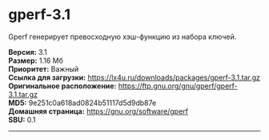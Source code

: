 # gperf-3.1
Gperf генерирует превосходную хэш-функцию из набора ключей.

**Версия:** 3.1<br />
**Размер:** 1.16 Мб<br />
**Приоритет:** Важный<br />
**Ссылка для загрузки:** https://lx4u.ru/downloads/packages/gperf-3.1.tar.gz<br />
**Оригинальное расположение:** https://ftp.gnu.org/gnu/gperf/gperf-3.1.tar.gz<br/>
**MD5:** 9e251c0a618ad0824b51117d5d9db87e<br />
**Домашняя страница:** https://gnu.org/software/gperf
<br />**SBU:** 0.1

***
